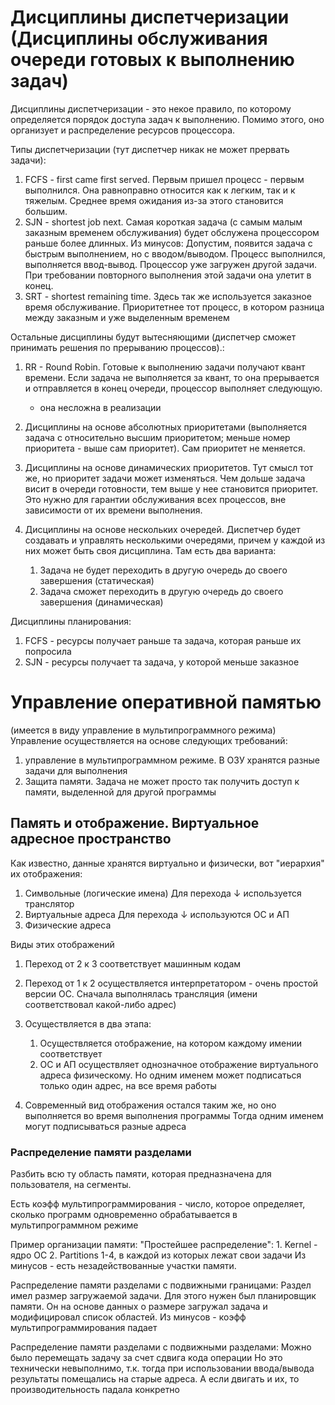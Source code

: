 # Дисциплины диспетчеризации (Дисциплины обслуживания очереди готовых к выполнению задач)
Дисциплины диспетчеризации - это некое правило, по которому определяется порядок доступа задач к выполнению. Помимо этого, оно организует и распределение ресурсов процессора.

Типы диспетчеризации (тут диспетчер никак не может прервать задачи):
1. FCFS - first came first served. Первым пришел процесс - первым выполнился. Она равноправно относится как к легким, так и к тяжелым. Среднее время ожидания из-за этого становится большим.
2. SJN - shortest job next. Самая короткая задача (с самым малым заказным временем обслуживания) будет обслужена процессором раньше более длинных. Из минусов: 
	Допустим, появится задача с быстрым выполнением, но с вводом/выводом. Процесс выполнился, выполняется ввод-вывод. Процессор уже загружен другой задачи. При требовании повторного выполнения этой задачи она улетит в конец.
3. SRT - shortest remaining time. Здесь так же используется заказное время обслуживание. Приоритетнее тот процесс, в котором разница между заказным и уже выделенным временем

Остальные дисциплины будут вытесняющими (диспетчер сможет принимать решения по прерыванию процессов).:
1. RR - Round Robin. Готовые к выполнению задачи получают квант времени. Если задача не выполняется за квант, то она прерывается и отправляется в конец очереди, процессор выполняет следующую.
	* она несложна в реализации

2. Дисциплины на основе абсолютных приоритетами (выполняется задача с относительно высшим приоритетом; меньше номер приоритета - выше сам приоритет). Сам приоритет не меняется.

3. Дисциплины на основе динамических приоритетов. Тут смысл тот же, но приоритет задачи может изменяться. Чем дольше задача висит в очереди готовности, тем выше у нее становится приоритет. Это нужно для гарантии обслуживания всех процессов, вне зависимости от их времени выполнения.

4. Дисциплины на основе нескольких очередей. Диспетчер будет создавать и управлять несколькими очередями, причем у каждой из них может быть своя дисциплина. Там есть два варианта:
	1. Задача не будет переходить в другую очередь до своего завершения (статическая)
	2. Задача сможет переходить в другую очередь до своего завершения (динамическая)

Дисциплины планирования:
1. FCFS - ресурсы получает раньше та задача, которая раньше их попросила
2. SJN - ресурсы получает та задача, у которой меньше заказное 

# Управление оперативной памятью
(имеется в виду управление в мультипрограммного режима)
Управление осуществляется на основе следующих требований:
1. управление в мультипрограммном режиме. В ОЗУ хранятся разные задачи для выполнения
2. Защита памяти. Задача не может просто так получить доступ к памяти, выделенной для другой программы

## Память и отображение. Виртуальное адресное пространство

Как известно, данные хранятся виртуально и физически, вот "иерархия" их отображения:
1. Символьные (логические имена)
Для перехода ↓ используется транслятор
2. Виртуальные адреса
Для перехода ↓ используются ОС и АП
3. Физические адреса

Виды этих отображений
1. Переход от 2 к 3 соответствует машинным кодам
2. Переход от 1 к 2 осуществляется интерпретатором - очень простой версии ОС. Сначала выполнялась трансляция (имени соответствовал какой-либо адрес) 

3. Осуществляется в два этапа:
	1. Осуществляется отображение, на котором каждому имении соответствует 
	2. ОС и АП осуществляет однозначное отображение виртуального адреса физическому.
	Но одним именем может подписаться только один адрес, на все время работы

4. Современный вид отображения остался таким же, но оно выполняется во время выполнения программы
	Тогда одним именем могут подписываться разные адреса


### Распределение памяти разделами

Разбить всю ту область памяти, которая предназначена для пользователя, на сегменты.

Есть коэфф мультипрограммирования - число, которое определяет, сколько программ одновременно обрабатывается в мультипрограммном режиме

Пример организации памяти:
"Простейшее распределение":
	1. Kernel - ядро ОС
	2. Partitions 1-4, в каждой из которых лежат свои задачи
		Из минусов - есть незадействованные участки памяти. 

Распределение памяти разделами с подвижными границами:
	Раздел имел размер загружаемой задачи.
	Для этого нужен был планировщик памяти.
	Он на основе данных о размере загружал задача и модифицировал список областей.
	Из минусов - коэфф мультипрограммирования падает

Распределение памяти разделами с подвижными разделами:
	Можно было перемещать задачу за счет сдвига кода операции
	Но это технически невыполнимо, т.к. тогда при использовании ввода/вывода результаты помещались на старые адреса.
	А если двигать и их, то производительность падала конкретно

